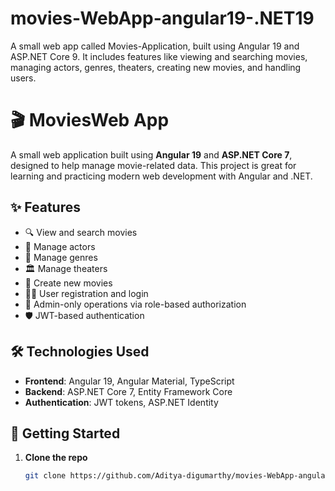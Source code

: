 # movies-WebApp-angular19-.NET19
A small web app called Movies-Application, built using Angular 19 and ASP.NET Core 9. It includes features like viewing and searching movies, managing actors, genres, theaters, creating new movies, and handling users.




# 🎬 MoviesWeb App

A small web application built using **Angular 19** and **ASP.NET Core 7**, designed to help manage movie-related data. This project is great for learning and practicing modern web development with Angular and .NET.

## ✨ Features

- 🔍 View and search movies  
- 👤 Manage actors  
- 🧩 Manage genres  
- 🏛️ Manage theaters  
- 🎥 Create new movies  
- 🙍‍♂️ User registration and login  
- 🔐 Admin-only operations via role-based authorization  
- 🛡️ JWT-based authentication

## 🛠️ Technologies Used

- **Frontend**: Angular 19, Angular Material, TypeScript  
- **Backend**: ASP.NET Core 7, Entity Framework Core  
- **Authentication**: JWT tokens, ASP.NET Identity

## 🚀 Getting Started

1. **Clone the repo**  
   ```bash
   git clone https://github.com/Aditya-digumarthy/movies-WebApp-angular19-.NET19.git

